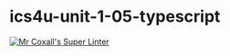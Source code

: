 # ics4u-unit-1-05-typescript

[![Mr Coxall's Super Linter](https://github.com/Rodas-Nega1/ics4u-unit-1-05-typescript/workflows/Mr%20Coxall's%20Super%20Linter/badge.svg)](https://github.com/Rodas-Nega1/ics4u-unit-1-05-typescript/actions/)
